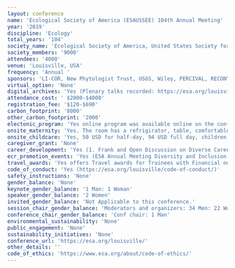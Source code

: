 ```yaml
---
layout: conference 
name: 'Ecological Society of America (ESAUSSEE) 104th Annual Meeting'
year: '2019'
discipline: 'Ecology'
total_years: '104'
society_name: 'Ecological Society of America, United States Society for Ecological Economics'
society_members: '9000'
attendees: '4000'
venue: 'Louisville, USA'
frequency: 'Annual '
sponsors: 'LI-COR, New Phytologist Trust, USGS, Wiley, PERCIVAL, RECONYX, PLOS ONE'
virtual_option: 'None'
digital_archives: 'Yes (Plenary talks recorded: https://esa.org/louisville/plenary-session-videos/)'
attendance_cost: ' $2000-$4000'
registration_fee: '$120-$690'
carbon_footprint: '8000'
other_carbon_footprint: '2000'
electonic_program: 'Yes online program was available online on the conference website.'
onsite_maternity: 'Yes. The room has a refrigirator, table, comfortable chair and a power outlet'
onsite_childcare: 'Yes, 50 USD for half-day, 94 USD full day, children aged 6 months to 12 years. Not Free but on-site (ESA is pleased to be partnering with KiddieCorp again for the 104th Annual Meeting. KiddieCorp is in its thirty-second year of providing high quality children’s programs and youth services to conventions, trade shows and special events.Kiddie corp 30th anniversary logo. The program is for children ages 6 months through 12 years old. The dates for the program are Monday – Friday, August 12-16, 2019 and will be located at the Louisville, KY.  Snacks and beverages will be provided, and meals need to be supplied by parents each day. Register early as availability is limited and handled on a first-come, first-served basis.  The cost for the children’s program     $49.50: Half Day AM (7:30 AM – 1:00 PM)     $45.00: Half Day PM (1:00 AM – 6:00 PM)     $94.50: Full Day (7:30 AM – 6:00 PM) '
caregiver_grant: 'None'
career_development: 'Yes (1. Frank and Open Discussion on Diverse Career Pathways in Ecology https://eco.confex.com/eco/2019/meetingapp.cgi/Session/15800 2. Student Networking Workshop: Tips for making productive connections at ESA 2019! https://eco.confex.com/eco/2019/meetingapp.cgi/Session/15820 3.Early Career Mentoring Program Breakfast https://eco.confex.com/eco/2019/meetingapp.cgi/Session/16583 4. Endless Possibilities: A Showcase of the Many Ecological Career Options https://eco.confex.com/eco/2019/meetingapp.cgi/Session/15857 5. First Year on the Job: Tips and Traps https://eco.confex.com/eco/2019/meetingapp.cgi/Session/15718 6. Science Communication on the Fly: Improve your Science https://eco.confex.com/eco/2019/meetingapp.cgi/Session/15829 7. Non-Traditional Postdocs: A Panel Discussion on Interdisciplinary Postdoc Opportunities https://eco.confex.com/eco/2019/meetingapp.cgi/Session/15718 8. Conversations with NSF: Research and Training Opportunities https://eco.confex.com/eco/2019/meetingapp.cgi/Session/15576 9.Certified Ecologists Networking Mixer https://eco.confex.com/eco/2019/meetingapp.cgi/Session/16593 10.Early Career Ecologists Section Business Meeting https://eco.confex.com/eco/2019/meetingapp.cgi/Session/16175 11.The Power of Mentoring in Career Development Link: https://eco.confex.com/eco/2019/meetingapp.cgi/Session/16626 12.Early Career Mentoring Program Breakfast.)'
ecr_promotion_events: 'Yes (ESA Annual Meeting Diversity and Inclusion Scholarship)'
travel_awards: 'Yes offers Travel awards for Trainees with Financial needs'
code_of_conduct: 'Yes (https://esa.org/louisville/code-of-conduct/)'
safety_instructions: 'None'
gender_balance: 'None'
keynote_gender_balance: '1 Man: 1 Woman'
speaker_gender_balance: '2 Women'
invited_gender_balance: 'Not Applicable to this conference.'
session_chair_gender_balance: 'Moderators and organizers: 34 Men: 22 Women'
conference_chair_gender_balance: 'Conf chair: 1 Man'
environmental_sustainability: 'None'
public_engagement: 'None'
sustainability_initiatives: 'None'
conference_url: 'https://esa.org/louisville/'
other_details: ''
code_of_ethics: 'https://www.esa.org/about/code-of-ethics/'
---
```

